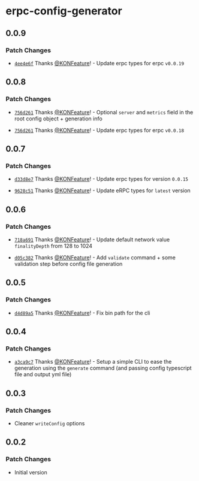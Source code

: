 # erpc-config-generator

## 0.0.9

### Patch Changes

- [`4ee4e6f`](https://github.com/KONFeature/erpc-config-generator/commit/4ee4e6fb605e6716d6192f397f6e6d6f35cb8513) Thanks [@KONFeature](https://github.com/KONFeature)! - Update erpc types for erpc `v0.0.19`

## 0.0.8

### Patch Changes

- [`756d261`](https://github.com/KONFeature/erpc-config-generator/commit/756d261e5dd79e78962b3ac894b05b26fa13f5c7) Thanks [@KONFeature](https://github.com/KONFeature)! - Optional `server` and `metrics` field in the root config object + generation info

- [`756d261`](https://github.com/KONFeature/erpc-config-generator/commit/756d261e5dd79e78962b3ac894b05b26fa13f5c7) Thanks [@KONFeature](https://github.com/KONFeature)! - Update erpc types for erpc `v0.0.18`

## 0.0.7

### Patch Changes

- [`d33d8e7`](https://github.com/KONFeature/erpc-config-generator/commit/d33d8e7747014db2303b00012a92f41b158c7d80) Thanks [@KONFeature](https://github.com/KONFeature)! - Update erpc types for version `0.0.15`

- [`9628c51`](https://github.com/KONFeature/erpc-config-generator/commit/9628c51fc15c434e266bbfa5ffa9ab851400fa08) Thanks [@KONFeature](https://github.com/KONFeature)! - Update eRPC types for `latest` version

## 0.0.6

### Patch Changes

- [`718a691`](https://github.com/KONFeature/erpc-config-generator/commit/718a691bec9d50e80bc02e0faea05a9c971e27e9) Thanks [@KONFeature](https://github.com/KONFeature)! - Update default network value `finalityDepth` from 128 to 1024

- [`d05c382`](https://github.com/KONFeature/erpc-config-generator/commit/d05c38206bc299364aa0b1a01f93a43447878f56) Thanks [@KONFeature](https://github.com/KONFeature)! - Add `validate` command + some validation step before config file generation

## 0.0.5

### Patch Changes

- [`d4d89a5`](https://github.com/KONFeature/erpc-config-generator/commit/d4d89a5f63c19a50d1b20d2cc67274ba3ddb2b78) Thanks [@KONFeature](https://github.com/KONFeature)! - Fix bin path for the cli

## 0.0.4

### Patch Changes

- [`a3ca9c7`](https://github.com/KONFeature/erpc-config-generator/commit/a3ca9c7739b3d64c048dc0dde99c185f643e029b) Thanks [@KONFeature](https://github.com/KONFeature)! - Setup a simple CLI to ease the generation using the `generate` command (and passing config typescript file and output yml file)

## 0.0.3

### Patch Changes

- Cleaner `writeConfig` options

## 0.0.2

### Patch Changes

- Initial version
